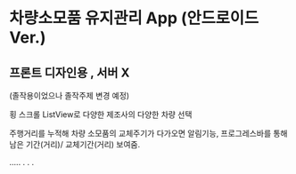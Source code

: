 # 차량소모품 유지관리 App (안드로이드 Ver.)

##  프론트 디자인용 , 서버 X
(졸작용이었으나 졸작주제 변경 예정)
 
  횡 스크롤 ListView로 다양한 제조사의 다양한 차량 선택
 
 주행거리를 누적해 차량 소모품의 교체주기가 다가오면 알림기능, 프로그레스바를 통해 남은 기간(거리)/ 교체기간(거리) 보여줌. 

.....
.
.
.
